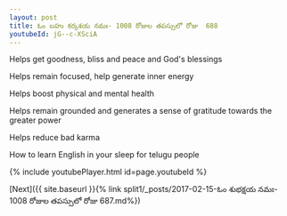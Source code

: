 ```yaml
---
layout: post
title: ఓం బహు కర్కశయ నమః- 1008 రోజుల తపస్సులో రోజు  688
youtubeId: jG--c-XSciA
---
```

 
 
Helps get goodness, bliss and peace and God's blessings
 
Helps remain focused, help generate inner energy 
 
Helps boost physical and mental health 
 
Helps remain grounded and generates a sense of gratitude towards the greater power 
 
Helps reduce bad karma
 
How to learn English in your sleep for telugu people
 
 
 
 


{% include youtubePlayer.html id=page.youtubeId %}
 
[Next]({{ site.baseurl }}{% link split1/_posts/2017-02-15-ఓం శుభక్షయ నమః- 1008 రోజుల తపస్సులో రోజు  687.md%})
 
